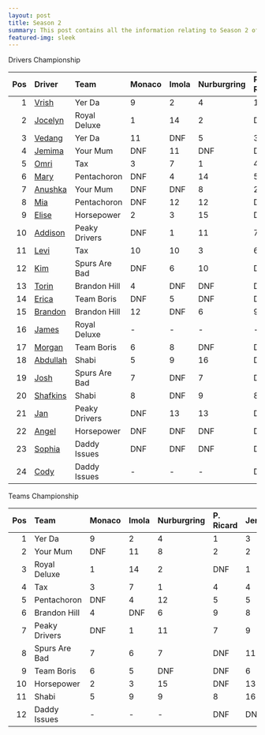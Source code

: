 ```yaml
---
layout: post 
title: Season 2 
summary: This post contains all the information relating to Season 2 of Formula j! 
featured-img: sleek 
--- 
```

Drivers Championship

|   Pos | Driver                                                | Team          | Monaco   | Imola   | Nurburgring   | P. Ricard   | Jerez   | Bahrain   | Sepang   | Bathurst   | Tahiti   | R. Hills   | Talladega   | Interlagos   |   Points |
|------:|:------------------------------------------------------|:--------------|:---------|:--------|:--------------|:------------|:--------|:----------|:---------|:-----------|:---------|:-----------|:------------|:-------------|---------:|
|     1 | [Vrish](https://formulaj.github.io/Vrish_stats)       | Yer Da        | 9        | 2       | 4             | 1           | 3       | 3         | 2        | DNF        | 1        | DNF        | 4           | 1            |      158 |
|     2 | [Jocelyn](https://formulaj.github.io/Jocelyn_stats)   | Royal Deluxe  | 1        | 14      | 2             | DNF         | 1       | 5         | DNQ      | DNF        | DNF      | 5          | DNF         | 5            |      107 |
|     3 | [Vedang](https://formulaj.github.io/Vedang_stats)     | Yer Da        | 11       | DNF     | 5             | 3           | DNF     | 1         | 1        | 1          | DNF      | 7          | 2           | 8            |      105 |
|     4 | [Jemima](https://formulaj.github.io/Jemima_stats)     | Your Mum      | DNF      | 11      | DNF           | DNF         | 2       | 4         | DNF      | DNF        | 4        | 1          | 1           | 6            |       87 |
|     5 | [Omri](https://formulaj.github.io/Omri_stats)         | Tax           | 3        | 7       | 1             | 4           | 14      | 15        | 4        | DNF        | DNF      | 6          | DNQ         | 14           |       74 |
|     6 | [Mary](https://formulaj.github.io/Mary_stats)         | Pentachoron   | DNF      | 4       | 14            | 5           | 7       | 18        | 8        | 3          | DNF      | 4          | 8           | 3            |       74 |
|     7 | [Anushka](https://formulaj.github.io/Anushka_stats)   | Your Mum      | DNF      | DNF     | 8             | 2           | DNF     | 2         | 3        | 2          | DNF      | 3          | DNF         | 13           |       72 |
|     8 | [Mia](https://formulaj.github.io/Mia_stats)           | Pentachoron   | DNF      | 12      | 12            | DNF         | 5       | DNQ       | 5        | DNQ        | DNF      | 8          | DNF         | 2            |       49 |
|     9 | [Elise](https://formulaj.github.io/Elise_stats)       | Horsepower    | 2        | 3       | 15            | DNF         | 13      | 6         | 17       | DNF        | DNF      | 14         | DNF         | DNF          |       48 |
|    10 | [Addison](https://formulaj.github.io/Addison_stats)   | Peaky Drivers | DNF      | 1       | 11            | 7           | 9       | DNF       | 9        | DNF        | DNQ      | 2          | 11          | 9            |       47 |
|    11 | [Levi](https://formulaj.github.io/Levi_stats)         | Tax           | 10       | 10      | 3             | 6           | 4       | DNF       | 6        | 9          | 5        | 13         | DNQ         | DNF          |       47 |
|    12 | [Kim](https://formulaj.github.io/Kim_stats)           | Spurs Are Bad | DNF      | 6       | 10            | DNF         | 11      | 13        | DNF      | 5          | DNF      | 12         | 5           | 4            |       43 |
|    13 | [Torin](https://formulaj.github.io/Torin_stats)       | Brandon Hill  | 4        | DNF     | DNF           | DNF         | DNQ     | DNF       | DNQ      | 10         | 3        | 11         | 10          | DNF          |       34 |
|    14 | [Erica](https://formulaj.github.io/Erica_stats)       | Team Boris    | DNF      | 5       | DNF           | DNF         | 6       | DNQ       | DNF      | 7          | 2        | DNF        | DNF         | DNF          |       33 |
|    15 | [Brandon](https://formulaj.github.io/Brandon_stats)   | Brandon Hill  | 12       | DNF     | 6             | 9           | 8       | 10        | 12       | 4          | DNF      | 15         | 6           | 11           |       28 |
|    16 | [James](https://formulaj.github.io/James_stats)       | Royal Deluxe  | -        | -       | -             | -           | -       | 9         | 13       | 8          | DNF      | DNQ        | 3           | 7            |       25 |
|    17 | [Morgan](https://formulaj.github.io/Morgan_stats)     | Team Boris    | 6        | 8       | DNF           | DNF         | 15      | 8         | 7        | DNF        | DNF      | 9          | DNF         | DNF          |       24 |
|    18 | [Abdullah](https://formulaj.github.io/Abdullah_stats) | Shabi         | 5        | 9       | 16            | DNQ         | 16      | 14        | 14       | DNQ        | DNQ      | 17         | DNF         | DNF          |       18 |
|    19 | [Josh](https://formulaj.github.io/Josh_stats)         | Spurs Are Bad | 7        | DNF     | 7             | DNF         | 12      | 16        | 11       | DNF        | DNF      | 10         | DNF         | 10           |       15 |
|    20 | [Shafkins](https://formulaj.github.io/Shafkins_stats) | Shabi         | 8        | DNF     | 9             | 8           | DNF     | 12        | 15       | DNF        | DNF      | DNQ        | 9           | 12           |       13 |
|    21 | [Jan](https://formulaj.github.io/Jan_stats)           | Peaky Drivers | DNF      | 13      | 13            | DNF         | 10      | 17        | 10       | 6          | DNF      | DNF        | 12          | DNF          |        8 |
|    22 | [Angel](https://formulaj.github.io/Angel_stats)       | Horsepower    | DNF      | DNF     | DNF           | DNF         | DNF     | 7         | 16       | DNF        | DNF      | 16         | 7           | DNF          |        8 |
|    23 | [Sophia](https://formulaj.github.io/Sophia_stats)     | Daddy Issues  | DNF      | DNF     | DNF           | DNF         | DNF     | 11        | DNF      | DNF        | DNF      | DNF        | DNF         | DNQ          |        0 |
|    24 | [Cody](https://formulaj.github.io/Cody_stats)         | Daddy Issues  | -        | -       | -             | DNF         | DNF     | DNF       | DNF      | DNF        | DNF      | DNF        | DNF         | DNQ          |        0 |


Teams Championship

|   Pos | Team          | Monaco   | Imola   | Nurburgring   | P. Ricard   | Jerez   |   Bahrain | Sepang   | Bathurst   | Tahiti   | R. Hills   | Talladega   | Interlagos   |   Points |
|------:|:--------------|:---------|:--------|:--------------|:------------|:--------|----------:|:---------|:-----------|:---------|:-----------|:------------|:-------------|---------:|
|     1 | Yer Da        | 9        | 2       | 4             | 1           | 3       |         1 | 1        | 1          | 1        | 7          | 2           | 1            |      200 |
|     2 | Your Mum      | DNF      | 11      | 8             | 2           | 2       |         2 | 3        | 2          | 4        | 1          | 1           | 6            |      137 |
|     3 | Royal Deluxe  | 1        | 14      | 2             | DNF         | 1       |         5 | 13       | 8          | DNF      | 5          | 3           | 5            |      122 |
|     4 | Tax           | 3        | 7       | 1             | 4           | 4       |        15 | 4        | 9          | 5        | 6          | DNQ         | 14           |       94 |
|     5 | Pentachoron   | DNF      | 4       | 12            | 5           | 5       |        18 | 5        | 3          | DNF      | 4          | 8           | 2            |       89 |
|     6 | Brandon Hill  | 4        | DNF     | 6             | 9           | 8       |        10 | 12       | 4          | 3        | 11         | 6           | 11           |       60 |
|     7 | Peaky Drivers | DNF      | 1       | 11            | 7           | 9       |        17 | 9        | 5          | DNF      | 2          | 11          | 9            |       55 |
|     8 | Spurs Are Bad | 7        | 6       | 7             | DNF         | 11      |        13 | 11       | 5          | DNF      | 10         | 5           | 4            |       55 |
|     9 | Team Boris    | 6        | 5       | DNF           | DNF         | 6       |         8 | 7        | 7          | 2        | 9          | DNF         | DNF          |       54 |
|    10 | Horsepower    | 2        | 3       | 15            | DNF         | 13      |         6 | 16       | DNF        | DNF      | 14         | 7           | DNF          |       52 |
|    11 | Shabi         | 5        | 9       | 9             | 8           | 16      |        12 | 14       | DNF        | DNF      | 17         | 9           | 12           |       25 |
|    12 | Daddy Issues  | -        | -       | -             | DNF         | DNF     |        11 | DNF      | DNF        | DNF      | DNF        | DNF         | DNQ          |        0 |